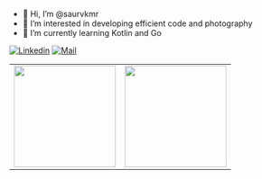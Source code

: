 - 👋 Hi, I’m @saurvkmr
- 👀 I’m interested in developing efficient code and photography 
- 🌱 I’m currently learning Kotlin and Go
<!--- - 💞️ I’m looking to collaborate on open sourc --->
[![Linkedin](https://img.shields.io/badge/-LinkedIn-blue?style=flat&logo=Linkedin&logoColor=white)](https://www.linkedin.com/in/sauravkumar08/)
[![Mail](https://img.shields.io/badge/-Mail-blue?style=flat&logo=Microsoft-Outlook&logoColor=white)](mailto:sourav.available@gmail.com)

<table width="100%">
  <tr>
    <td>
<img height="180em" src="https://github-readme-stats.vercel.app/api?username=saurvkmr&show_icons=true&hide_border=true&theme=tokyonight" /> </td>
 <td> <img height="180em" src="https://github-readme-stats.vercel.app/api/top-langs/?username=saurvkmr&show_icons=true&hide_border=true&layout=compact&langs_count=8&theme=tokyonight"/> </td>
  </tr>
 <table>

<!---
saurvkmr/saurvkmr is a ✨ special ✨ repository because its `README.md` (this file) appears on your GitHub profile.
You can click the Preview link to take a look at your changes.
--->
